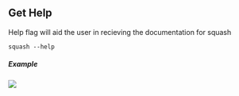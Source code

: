 ## Get Help

Help flag will aid the user in recieving the documentation for squash

```
squash --help
```

##### Example

<img src="../assets/help.gif" label="Create Alias">
